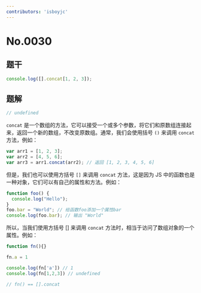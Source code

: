 ```yaml
---
contributors: 'isboyjc'
---
```


# No.0030


## 题干

```js
console.log([].concat[1, 2, 3]);
```



## 题解

<!-- ::: details 点我查看题解 -->


```js
// undefined
```


`concat` 是一个数组的方法，它可以接受一个或多个参数，将它们和原数组连接起来，返回一个新的数组，不改变原数组。通常，我们会使用括号 `()` 来调用 `concat` 方法，例如：

```javascript
var arr1 = [1, 2, 3];
var arr2 = [4, 5, 6];
var arr3 = arr1.concat(arr2); // 返回 [1, 2, 3, 4, 5, 6]
```

但是，我们也可以使用方括号 `[]` 来调用 `concat` 方法，这是因为 JS 中的函数也是一种对象，它们可以有自己的属性和方法。例如：

```javascript
function foo() {
  console.log("Hello");
}
foo.bar = "World"; // 给函数foo添加一个属性bar
console.log(foo.bar); // 输出 "World"
```

所以，当我们使用方括号 [] 来调用 `concat` 方法时，相当于访问了数组对象的一个属性。例如：

```javascript
function fn(){}

fn.a = 1

console.log(fn['a']) // 1
console.log(fn[1,2,3]) // undefined

// fn() == [].concat
```
<!-- ::: -->


